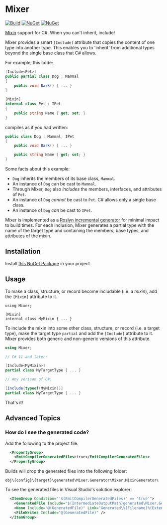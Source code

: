 # Mixer

[![Build](https://github.com/sharpjs/Mixer/workflows/Build/badge.svg)](https://github.com/sharpjs/Mixer/actions)
[![NuGet](https://img.shields.io/nuget/v/Mixer.svg)](https://www.nuget.org/packages/Mixer)
[![NuGet](https://img.shields.io/nuget/dt/Mixer.svg)](https://www.nuget.org/packages/Mixer)

[Mixin](https://en.wikipedia.org/wiki/Mixin) support for C#.
When you can't inherit, include!

Mixer provides a smart `[Include]` attribute that copies the content of one
type into another type.  This enables you to 'inherit' from additional types
beyond the single base class that C# allows.

For example, this code:

```csharp
[Include<Pet>]
public partial class Dog : Mammal
{
    public void Bark() { ... }
}

[Mixin]
internal class Pet : IPet
{
    public string Name { get; set; }
}
```

compiles as if you had written:

```csharp
public class Dog : Mammal, IPet
{
    public void Bark() { ... }

    public string Name { get; set; }
}
```

Some facts about this example:

- `Dog` inherits the members of its base class, `Mammal`.
- An instance of `Dog` can be cast to `Mammal`.
- Through Mixer, `Dog` also _includes_ the members, interfaces, and attributes of `Pet`.
- An instance of `Dog` _cannot_ be cast to `Pet`.  C# allows only a single base class.
- An instance of `Dog` _can_ be cast to `IPet`.

Mixer is implemented as a [Roslyn incremental generator](https://github.com/dotnet/roslyn/blob/main/docs/features/incremental-generators.md)
for minimal impact to build times.  For each inclusion, Mixer generates a
partial type with the name of the target type and containing the members, base
types, and attributes of the mixin.

## Installation

Install [this NuGet Package](https://www.nuget.org/packages/Mixer) in your project.

## Usage

To make a class, structure, or record become includable (i.e. a *mixin*), add
the `[Mixin]` attribute to it.

```
using Mixer;

[Mixin]
internal class MyMixin { ... }
```

To include the mixin into some other class, structure, or record (i.e. a target
type), make the target type `partial` and add the `[Include]` attribute to it.
Mixer provides both generic and non-generic versions of this attribute.

```csharp
using Mixer;

// C# 11 and later:

[Include<MyMixin>]
partial class MyTargetType { ... }

// Any verison of C#:

[Include(typeof(MyMixin))]
partial class MyTargetType { ... }
```

That's it!

## Advanced Topics

### How do I see the generated code?

Add the following to the project file.

```xml
  <PropertyGroup>
    <EmitCompilerGeneratedFiles>true</EmitCompilerGeneratedFiles>
  </PropertyGroup>
```

Builds will drop the generated files into the following folder:

`obj\{config}\{target}\generated\Mixer.Generator\Mixer.MixinGenerator\`

To see the generated files in Visual Studio's solution explorer:

```xml
  <ItemGroup Condition="'$(EmitCompilerGeneratedFiles)' == 'true'">
    <GeneratedFile Include="$(IntermediateOutputPath)generated\Mixer.Generator\Mixer.MixinGenerator\*.cs" />
    <None Include="@(GeneratedFile)" Link="Generated\%(Filename)%(Extension)" />
    <FileWrites Include="@(GeneratedFile)" />
  </ItemGroup>
```

<!--
  Copyright 2023 Subatomix Research Inc.
  SPDX-License-Identifier: ISC
-->
